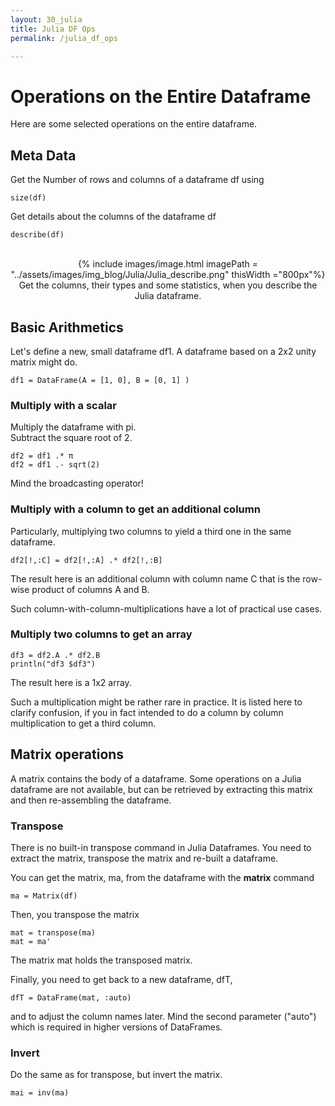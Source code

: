 ```yaml
---
layout: 30_julia
title: Julia DF Ops
permalink: /julia_df_ops

---
```


# Operations on the Entire Dataframe

Here are some selected operations on the entire dataframe.


## Meta Data

Get the Number of rows and columns of a dataframe df using
>
    size(df)

Get details about the columns of the dataframe df

>
    describe(df)    

<center>
<br>
{% include images/image.html imagePath = "../assets/images/img_blog/Julia/Julia_describe.png" thisWidth ="800px"%}
Get the columns, their types and some statistics, when you describe the Julia dataframe.
</center>  


## Basic Arithmetics

Let's define a new, small dataframe df1. A dataframe based on a 2x2 unity matrix might do.

>
    df1 = DataFrame(A = [1, 0], B = [0, 1] )

### Multiply with a scalar

Multiply the dataframe with pi.<br>
Subtract the square root of 2.

>
    df2 = df1 .* π
    df2 = df1 .- sqrt(2)

Mind the broadcasting operator!

### Multiply with a column to get an additional column

Particularly, multiplying two columns to yield a third one in the same dataframe.

>
    df2[!,:C] = df2[!,:A] .* df2[!,:B]

The result here is an additional column with column name C that is the row-wise product of columns A and B.

Such column-with-column-multiplications have a lot of practical use cases.


### Multiply two columns to get an array

>
    df3 = df2.A .* df2.B 
    println("df3 $df3")

The result here is a 1x2 array.

Such a multiplication might be rather rare in practice. It is listed here to clarify confusion, if you in fact intended to do a column by column multiplication to get a third column.


## Matrix operations

A matrix contains the body of a dataframe. 
Some operations on a Julia dataframe are not available, but can be retrieved by extracting this matrix and then re-assembling the dataframe.


### Transpose

There is no built-in transpose command in Julia Dataframes. You need to extract the matrix, transpose the matrix and re-built a dataframe. 

You can get the matrix, ma, from the dataframe with the **matrix** command

>
    ma = Matrix(df)

Then, you transpose the matrix

>
    mat = transpose(ma)
    mat = ma'

The matrix mat holds the transposed matrix. 

Finally, you need to get back to a new dataframe, dfT, 

>
    dfT = DataFrame(mat, :auto)

and to adjust the column names later. Mind the second parameter ("auto") which is required in higher versions of DataFrames.


### Invert

Do the same as for transpose, but invert the matrix.

>
    mai = inv(ma)


